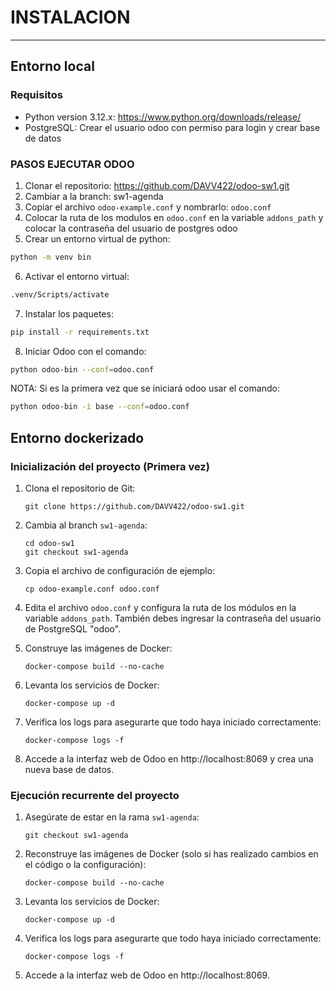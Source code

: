 # INSTALACION
---
## Entorno local
### Requisitos
- Python version 3.12.x: https://www.python.org/downloads/release/
- PostgreSQL: Crear el usuario odoo con permiso para login y crear base de datos
### PASOS EJECUTAR ODOO
1. Clonar el repositorio: https://github.com/DAVV422/odoo-sw1.git
2. Cambiar a la branch: sw1-agenda
3. Copiar el archivo `odoo-example.conf` y nombrarlo: `odoo.conf`
4. Colocar la ruta de los modulos en `odoo.conf` en la variable `addons_path` y colocar la contraseña del usuario de postgres odoo
5. Crear un entorno virtual de python: 
```bash
python -m venv bin
```
6. Activar el entorno virtual: 
```bash
.venv/Scripts/activate
```
7. Instalar los paquetes: 
```bash
pip install -r requirements.txt
```
8. Iniciar Odoo con el comando: 
```bash
python odoo-bin --conf=odoo.conf
```
NOTA: Si es la primera vez que se iniciará odoo usar el comando: 
```bash
python odoo-bin -i base --conf=odoo.conf
```

## Entorno dockerizado
### Inicialización del proyecto (Primera vez)

1. Clona el repositorio de Git:
   ```
   git clone https://github.com/DAVV422/odoo-sw1.git
   ```

2. Cambia al branch `sw1-agenda`:
   ```
   cd odoo-sw1
   git checkout sw1-agenda
   ```

3. Copia el archivo de configuración de ejemplo:
   ```
   cp odoo-example.conf odoo.conf
   ```

4. Edita el archivo `odoo.conf` y configura la ruta de los módulos en la variable `addons_path`. También debes ingresar la contraseña del usuario de PostgreSQL "odoo".

5. Construye las imágenes de Docker:
   ```
   docker-compose build --no-cache
   ```

6. Levanta los servicios de Docker:
   ```
   docker-compose up -d
   ```

7. Verifica los logs para asegurarte que todo haya iniciado correctamente:
   ```
   docker-compose logs -f
   ```

8. Accede a la interfaz web de Odoo en http://localhost:8069 y crea una nueva base de datos.

### Ejecución recurrente del proyecto

1. Asegúrate de estar en la rama `sw1-agenda`:
   ```
   git checkout sw1-agenda
   ```

2. Reconstruye las imágenes de Docker (solo si has realizado cambios en el código o la configuración):
   ```
   docker-compose build --no-cache
   ```

3. Levanta los servicios de Docker:
   ```
   docker-compose up -d
   ```

4. Verifica los logs para asegurarte que todo haya iniciado correctamente:
   ```
   docker-compose logs -f
   ```

5. Accede a la interfaz web de Odoo en http://localhost:8069.